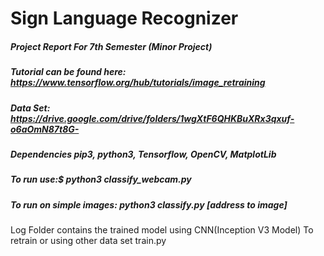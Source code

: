 # Sign Language Recognizer
##### Project Report For 7th Semester (Minor Project)
##### Tutorial can be found here: https://www.tensorflow.org/hub/tutorials/image_retraining
##### Data Set: https://drive.google.com/drive/folders/1wgXtF6QHKBuXRx3qxuf-o6aOmN87t8G-
##### Dependencies pip3, python3, Tensorflow, OpenCV, MatplotLib
##### To run use:$ python3 classify_webcam.py
##### To run on simple images: python3 classify.py [address to image]
Log Folder contains the trained model using CNN(Inception V3 Model)
To retrain or using other data set train.py

